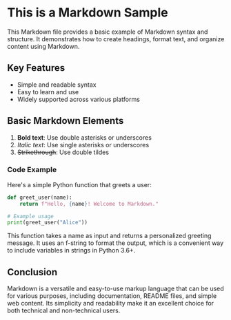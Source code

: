 # This is a Markdown Sample #

This Markdown file provides a basic example of Markdown syntax and structure. It demonstrates how to create headings, format text, and organize content using Markdown.

## Key Features ##

- Simple and readable syntax
- Easy to learn and use
- Widely supported across various platforms

## Basic Markdown Elements ##

1. **Bold text**: Use double asterisks or underscores
2. *Italic text*: Use single asterisks or underscores
3. ~~Strikethrough~~: Use double tildes

### Code Example ###

Here's a simple Python function that greets a user:

```python
def greet_user(name):
    return f"Hello, {name}! Welcome to Markdown."

# Example usage
print(greet_user("Alice"))
```

This function takes a name as input and returns a personalized greeting message. It uses an f-string to format the output, which is a convenient way to include variables in strings in Python 3.6+.

## Conclusion ##

Markdown is a versatile and easy-to-use markup language that can be used for various purposes, including documentation, README files, and simple web content. Its simplicity and readability make it an excellent choice for both technical and non-technical users.
